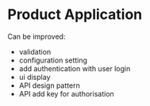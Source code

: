 # Product Application

Can be improved:
- validation
- configuration setting
- add authentication with user login
- ui display
- API design pattern 
- API add key for authorisation

